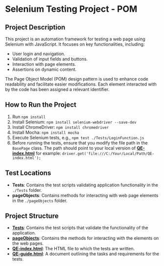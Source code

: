# Selenium Testing Project - POM

## Project Description

This project is an automation framework for testing a web page using Selenium with JavaScript. It focuses on key functionalities, including:

- User login and navigation.
- Validation of input fields and buttons.
- Interaction with page elements.
- Assertions on dynamic content.

The Page Object Model (POM) design pattern is used to enhance code readability and facilitate easier modifications. Each element interacted with by the code has been assigned a relevant identifier.

## How to Run the Project

1. Run `npm install`
2. Install Selenium: `npm install selenium-webdriver --save-dev`
3. Install ChromeDriver: `npm install chromedriver`
4. Install Mocha: `npm install mocha`
5. Execute Selenium tests, e.g., `npm test ./Tests/LoginFunction.js`
6. Before running the tests, ensure that you modify the file path in the `BasePage` class. The path should point to your local version of **[QE-index.html](./QE-index.html)** for example:
   `driver.get('file:///C:/Your/Local/Path/QE-index.html');`

## Test Locations

- **Tests**: Contains the test scripts validating application functionality in the `./Tests` folder.
- **pageObjects**: Contains methods for interacting with web page elements in the `./pageObjects` folder.

## Project Structure

- **[Tests](./Tests)**: Contains the test scripts that validate the functionality of the application.
- **[pageObjects](./pageObjects)**: Contains the methods for interacting with the elements on the web pages.
- **[QE-index.html](./QE-index.html)**: The HTML file to which the tests are written.
- **[QE-guide.html](./QE-guide.html)**: A document outlining the tasks and requirements for the tests.
